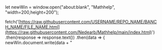 let newWin = window.open("about:blank", "Mathhelp", "width=200,height=200");

fetch('[https://raw.githubusercontent.com/USERNAME/REPO_NAME/BANCH_NAME/FILE_NAME.html](https://raw.githubusercontent.com/Nedearb/Mathhelp/main/index.html)')
  .then(response => response.text())
  .then(data => {
    newWin.document.write(data + "<script>window.opener.document.body.innerHTML = 'Test'<\/script>")
  })

